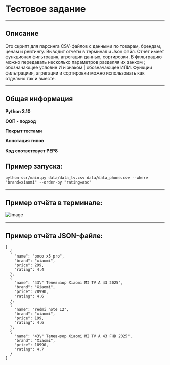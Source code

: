 <h1>Тестовое задание</h1>

***

<h2>Описание</h2>

Это скрипт для парсинга CSV-файлов с данными по товарам, брендам, ценам и рейтингу. Выводит отчёты в терминал и Json файл. Отчёт имеет функционал фильтрация, агрегации данных, сортировки. В фильтрацию можно передавать несколько параметров разделяя их занком ; обозначающее условие И и знаком | обозначающее ИЛИ. Функции фильтрациия, агрегации и сортировки можно использовать как отдельно так и вместе.

***


<h2>Общая информация</h2>

**Python 3.10**


**ООП - подход**


**Покрыт тестами**


**Аннотация типов**


**Код соответсвует PEP8**

<h2>Пример запуска:</h2>

```
python scr/main.py data/data_tv.csv data/data_phone.csv --where "brand=xiaomi" --order-by "rating=asc"
```



***

<h2>Пример отчёта в терминале:</h2>

![image](https://github.com/user-attachments/assets/6f41f185-faf7-41bd-9b0b-893096bce341)


***

<h2>Пример отчёта JSON-файле:</h2>

```
[
  {
    "name": "poco x5 pro",
    "brand": "xiaomi",
    "price": 299,
    "rating": 4.4
  },
  {
    "name": "43\" Телевизор Xiaomi MI TV A 43 2025",
    "brand": "Xiaomi",
    "price": 28990,
    "rating": 4.6
  },
  {
    "name": "redmi note 12",
    "brand": "xiaomi",
    "price": 199,
    "rating": 4.6
  },
  {
    "name": "43\" Телевизор Xiaomi MI TV A 43 FHD 2025",
    "brand": "Xiaomi",
    "price": 18990,
    "rating": 4.7
  }
]
```
